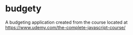 # budgety

A budgeting application created from the course located at https://www.udemy.com/the-complete-javascript-course/